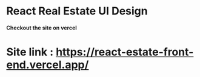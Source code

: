 # React Real Estate UI Design

<b> Checkout the site on vercel </b>

# Site link : https://react-estate-front-end.vercel.app/
